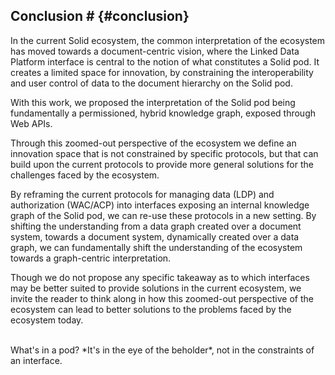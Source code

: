 ## Conclusion # {#conclusion}
<!-- <span class="todo">Emphasize that the existing Solid Protocol (LDP+WAC) remains untouched! That both the existing and proposed interpretation are implemented with the same spec. What changes is below the boundary of the spec, namely the role the spec (LDP) plays on the server.</span> -->

<!-- Reflection on the current ecosystem -->
In the current Solid ecosystem,
the common interpretation of the ecosystem has moved towards a document-centric vision,
where the Linked Data Platform interface is central to the notion of what constitutes a Solid pod.
It creates a limited space for innovation,
by constraining the interoperability and user control of data
to the document hierarchy on the Solid pod.

<!-- With this work, we propose perspective of Solid as ...  -->
With this work, we proposed the interpretation of the Solid pod 
being fundamentally a permissioned, hybrid knowledge graph, 
exposed through Web APIs. 

<!-- what does it do -->
Through this zoomed-out perspective of the ecosystem
we define an innovation space that is not constrained 
by specific protocols, but that can build upon the current 
protocols to provide more general solutions for the 
challenges faced by the ecosystem.

<!-- how does it build -->
By reframing the current protocols for managing data (LDP) 
and authorization (WAC/ACP) into interfaces exposing an 
internal knowledge graph of the Solid pod,
we can re-use these protocols in a new setting.
By shifting the understanding from a data graph 
created over a document system,
towards a document system,
dynamically created over a data graph,
we can fundamentally shift the understanding of the ecosystem
towards a graph-centric interpretation.

Though we do not propose any specific takeaway as to which interfaces 
may be better suited to provide solutions in the current ecosystem,
we invite the reader to think along in how this zoomed-out perspective of the ecosystem
can lead to better solutions to the problems faced by the ecosystem today.

<br>
What's in a pod? *It's in the eye of the beholder*, not in the constraints of an interface.


